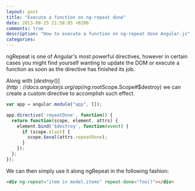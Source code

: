 ```yaml
---
layout: post
title: "Execute a function on ng-repeat done"
date: 2013-08-25 21:58:05 +0200
comments: true
description: "How to execute a function on ng-repeat done Angular.js"
categories:
---
```


ngRepeat is one of Angular's most powerful directives, however in certain cases you might find yourself wanting to update the DOM or execute a function as soon as the directive has finished its job.

Along with [$destroy()](http://docs.angularjs.org/api/ng.$rootScope.Scope#$destroy) we can create a custom directive to accomplish such effect.

```javascript
var app = angular.module("app", []);

app.directive('repeatDone', function() {
  return function(scope, element, attrs) {
    element.bind('$destroy', function(event) {
      if (scope.$last) {
        scope.$eval(attrs.repeatDone);
      }
    });
  };
});
```
We can then simply use it along ngRepeat in the following fashion:

```html
<div ng-repeat="item in model.items" repeat-done="foo()"></div>
```
